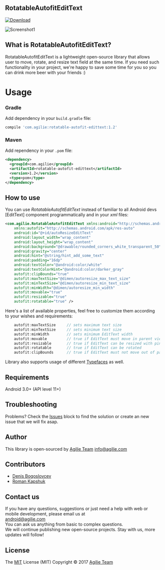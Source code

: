 ## RotatableAutofitEditText

[ ![Download](https://api.bintray.com/packages/agilie/maven/RotatableAutofitEditText/images/download.svg) ](https://bintray.com/agilie/maven/RotatableAutofitEditText/_latestVersion)

![Screenshot1](http://i.imgur.com/gwBiu3E.gif)

## What is RotatableAutofitEditText?

RotatableAutofitEditText is a lightweight open-source library that allows user to move, rotate, and resize text field at the same time. If you need such functionality in your project, we're happy to save some time for you so you can drink more beer with your friends :)

# Usage

### Gradle

Add dependency in your `build.gradle` file:
````gradle
compile 'com.agilie:rotatable-autofit-edittext:1.2'
````

### Maven
Add rependency in your `.pom` file:
````xml
<dependency>
  <groupId>com.agilie</groupId>
  <artifactId>rotatable-autofit-edittext</artifactId>
  <version>1.2</version>
  <type>pom</type>
</dependency>
````

## How to use

You can use *RotatableAutofitEditText* instead of familiar to all Android devs [EditText] component programmatically and in your *xml* files:

```xml
<com.agilie.RotatableAutofitEditText xmlns:android="http://schemas.android.com/apk/res/android"
    xmlns:autofit="http://schemas.android.com/apk/res-auto"
    android:id="@+id/autoResizeEditText"
    android:layout_width="wrap_content"
    android:layout_height="wrap_content"
    android:background="@drawable/rounded_corners_white_transparent_50"
    android:gravity="center"
    android:hint="@string/hint_add_some_text"
    android:padding="16dp"
    android:textColor="@android:color/white"
    android:textColorHint="@android:color/darker_gray"
    autofit:clipBounds="true"
    autofit:maxTextSize="@dimen/autoresize_max_text_size"
    autofit:minTextSize="@dimen/autoresize_min_text_size"
    autofit:minWidth="@dimen/autoresize_min_width"
    autofit:movable="true"
    autofit:resizable="true"
    autofit:rotatable="true" />
```

Here's a list of available properties, feel free to customize them according to your wishes and requirements:

```java
    autofit:maxTextSize     // sets maximum text size
    autofit:minTextSize     // sets minimum text size 
    autofit:minWidth        // sets minimum EditText width
    autofit:movable         // true if EditText must move in parent view
    autofit:resizable       // true if EditText can be resized with pinch
    autofit:rotatable       // true if EditText can be rotated
    autofit:clipBounds      // true if EditText must not move out of parent view bounds
```

Library also supports usage of different [Typefaces](https://developer.android.com/reference/android/graphics/Typeface.html) as well.

## Requirements

Android 3.0+ (API level 11+)

## Troubleshooting

Problems? Check the [Issues](https://github.com/agilie/RotatableAutofitEditText/issues) block
to find the solution or create an new issue that we will fix asap. 

## Author

This library is open-sourced by [Agilie Team](https://www.agilie.com) <info@agilie.com>

## Contributors

- [Denis Bogoslovcev](https://github.com/anonymous265)
- [Roman Kapshuk](https://github.com/RomanKapshuk)

## Contact us
If you have any questions, suggestions or just need a help with web or mobile development, please email us at<br/> <android@agilie.com><br/>
You can ask us anything from basic to complex questions. <br/>
We will continue publishing new open-source projects. Stay with us, more updates will follow!<br/>

## License

The [MIT](LICENSE.md) License (MIT) Copyright © 2017 [Agilie Team](https://www.agilie.com)
